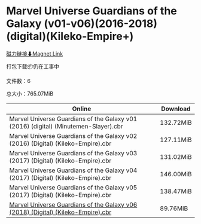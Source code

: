 # Marvel Universe Guardians of the Galaxy (v01-v06)(2016-2018)(digital)(Kileko-Empire+)

[磁力链接⬇Magnet Link](magnet:?xt=urn:btih:a8c87590fe176d5048796bff0932db8beae2b591&dn=Marvel%20Universe%20Guardians%20of%20the%20Galaxy%20%28v01-v06%29%282016-2018%29%28digital%29%28Kileko-Empire%2B%29)

打包下载📦仍在工事中

文件数：6

总大小：765.07MiB

Online | Download
--- | ---
Marvel Universe Guardians of the Galaxy v01 (2016) (digital) (Minutemen-Slayer).cbr | 132.72MiB
Marvel Universe Guardians of the Galaxy v02 (2016) (Digital) (Kileko-Empire).cbr | 127.11MiB
Marvel Universe Guardians of the Galaxy v03 (2017) (Digital) (Kileko-Empire).cbr | 131.02MiB
Marvel Universe Guardians of the Galaxy v04 (2017) (Digital) (Kileko-Empire).cbr | 146.00MiB
Marvel Universe Guardians of the Galaxy v05 (2017) (Digital) (Kileko-Empire).cbr | 138.47MiB
[Marvel Universe Guardians of the Galaxy v06 (2018) (Digital) (Kileko-Empire).cbr](https://github.com/alicewish/markdown/blob/master/comic/Marvel-Universe-Guardians-of-Galaxy-v06-2018-Digital-Kileko-Empire-cbr.md) | 89.76MiB